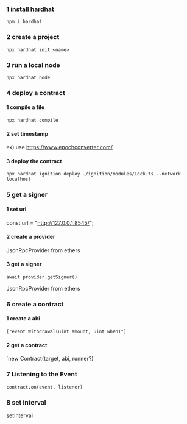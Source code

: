 ### 1 install hardhat

`npm i hardhat`

### 2 create a project

`npx hardhat init <name>`

### 3 run a local node

`npx hardhat node`

### 4 deploy a contract

#### 1 compile a file

`npx hardhat compile`

#### 2 set timestamp

ex) use https://www.epochconverter.com/

#### 3 deploy the contract

`npx hardhat ignition deploy ./ignition/modules/Lock.ts --network localhost`

### 5 get a signer

#### 1 set url

const url = "http://127.0.0.1:8545/";

#### 2 create a provider

JsonRpcProvider from ethers

#### 3 get a signer

`await provider.getSigner()`

JsonRpcProvider from ethers

### 6 create a contract

#### 1 create a abi

`["event Withdrawal(uint amount, uint when)"]`

#### 2 get a contract

`new Contract(target, abi, runner?)

### 7 Listening to the Event

`contract.on(event, listener)`

### 8 set interval

setInterval
